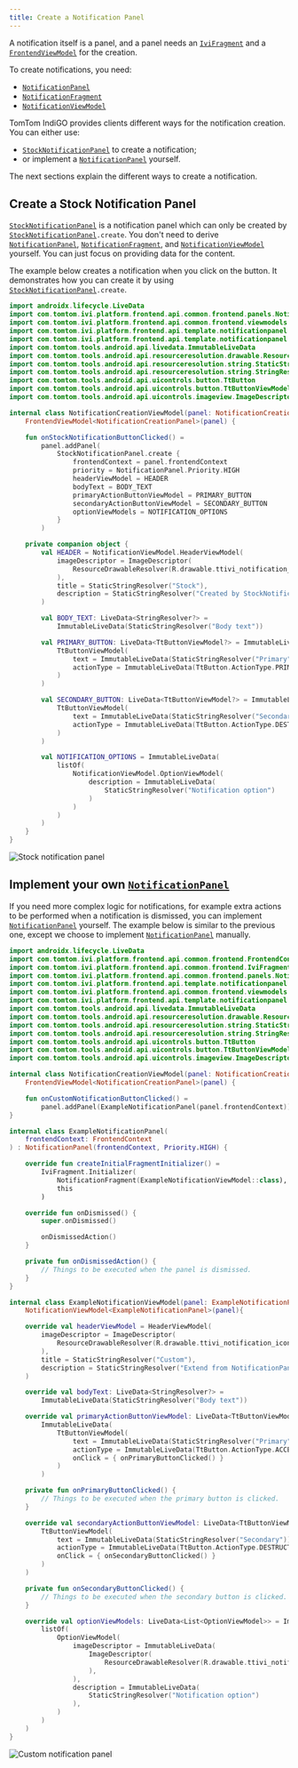 ```yaml
---
title: Create a Notification Panel
---
```


A notification itself is a panel, and a panel needs an [`IviFragment`](TTIVI_INDIGO_API) and a
[`FrontendViewModel`](TTIVI_INDIGO_API) for the creation.

To create notifications, you need:

- [`NotificationPanel`](TTIVI_INDIGO_API)
- [`NotificationFragment`](TTIVI_INDIGO_API)
- [`NotificationViewModel`](TTIVI_INDIGO_API)

TomTom IndiGO provides clients different ways for the notification creation. You can either use:

- [`StockNotificationPanel`](TTIVI_INDIGO_API) to create a notification;
- or implement a [`NotificationPanel`](TTIVI_INDIGO_API) yourself.

The next sections explain the different ways to create a notification.
  
## Create a Stock Notification Panel

[`StockNotificationPanel`](TTIVI_INDIGO_API) is a notification panel which can only be created by
[`StockNotificationPanel`](TTIVI_INDIGO_API)`.create`. You don't need to derive
[`NotificationPanel`](TTIVI_INDIGO_API), [`NotificationFragment`](TTIVI_INDIGO_API), and
[`NotificationViewModel`](TTIVI_INDIGO_API) yourself. You can just focus on providing data for the
content.

The example below creates a notification when you click on the button. It demonstrates how you can
create it by using [`StockNotificationPanel`](TTIVI_INDIGO_API)`.create`.

```kotlin
import androidx.lifecycle.LiveData
import com.tomtom.ivi.platform.frontend.api.common.frontend.panels.NotificationPanel
import com.tomtom.ivi.platform.frontend.api.common.frontend.viewmodels.FrontendViewModel
import com.tomtom.ivi.platform.frontend.api.template.notificationpanel.NotificationViewModel
import com.tomtom.ivi.platform.frontend.api.template.notificationpanel.stock.StockNotificationPanel
import com.tomtom.tools.android.api.livedata.ImmutableLiveData
import com.tomtom.tools.android.api.resourceresolution.drawable.ResourceDrawableResolver
import com.tomtom.tools.android.api.resourceresolution.string.StaticStringResolver
import com.tomtom.tools.android.api.resourceresolution.string.StringResolver
import com.tomtom.tools.android.api.uicontrols.button.TtButton
import com.tomtom.tools.android.api.uicontrols.button.TtButtonViewModel
import com.tomtom.tools.android.api.uicontrols.imageview.ImageDescriptor

internal class NotificationCreationViewModel(panel: NotificationCreationPanel) :
    FrontendViewModel<NotificationCreationPanel>(panel) {

    fun onStockNotificationButtonClicked() =
        panel.addPanel(
            StockNotificationPanel.create {
                frontendContext = panel.frontendContext
                priority = NotificationPanel.Priority.HIGH
                headerViewModel = HEADER
                bodyText = BODY_TEXT
                primaryActionButtonViewModel = PRIMARY_BUTTON
                secondaryActionButtonViewModel = SECONDARY_BUTTON
                optionViewModels = NOTIFICATION_OPTIONS
            }
        )

    private companion object {
        val HEADER = NotificationViewModel.HeaderViewModel(
            imageDescriptor = ImageDescriptor(
                ResourceDrawableResolver(R.drawable.ttivi_notification_icon_placeholder)
            ),
            title = StaticStringResolver("Stock"),
            description = StaticStringResolver("Created by StockNotificationPanel.create")
        )

        val BODY_TEXT: LiveData<StringResolver?> =
            ImmutableLiveData(StaticStringResolver("Body text"))

        val PRIMARY_BUTTON: LiveData<TtButtonViewModel?> = ImmutableLiveData(
            TtButtonViewModel(
                text = ImmutableLiveData(StaticStringResolver("Primary")),
                actionType = ImmutableLiveData(TtButton.ActionType.PRIMARY)
            )
        )

        val SECONDARY_BUTTON: LiveData<TtButtonViewModel?> = ImmutableLiveData(
            TtButtonViewModel(
                text = ImmutableLiveData(StaticStringResolver("Secondary")),
                actionType = ImmutableLiveData(TtButton.ActionType.DESTRUCTIVE)
            )
        )

        val NOTIFICATION_OPTIONS = ImmutableLiveData(
            listOf(
                NotificationViewModel.OptionViewModel(
                    description = ImmutableLiveData(
                        StaticStringResolver("Notification option")
                    )
                )
            )
        )
    }
}
```

![Stock notification panel](images/create_stock_notification_panel.png)

## Implement your own [`NotificationPanel`](TTIVI_INDIGO_API)

If you need more complex logic for notifications, for example extra actions to be performed when a
notification is dismissed, you can implement [`NotificationPanel`](TTIVI_INDIGO_API) yourself. The
example below is similar to the previous one, except we choose to implement
[`NotificationPanel`](TTIVI_INDIGO_API) manually.

```kotlin
import androidx.lifecycle.LiveData
import com.tomtom.ivi.platform.frontend.api.common.frontend.FrontendContext
import com.tomtom.ivi.platform.frontend.api.common.frontend.IviFragment
import com.tomtom.ivi.platform.frontend.api.common.frontend.panels.NotificationPanel
import com.tomtom.ivi.platform.frontend.api.template.notificationpanel.NotificationFragment
import com.tomtom.ivi.platform.frontend.api.common.frontend.viewmodels.FrontendViewModel
import com.tomtom.ivi.platform.frontend.api.template.notificationpanel.NotificationViewModel
import com.tomtom.tools.android.api.livedata.ImmutableLiveData
import com.tomtom.tools.android.api.resourceresolution.drawable.ResourceDrawableResolver
import com.tomtom.tools.android.api.resourceresolution.string.StaticStringResolver
import com.tomtom.tools.android.api.resourceresolution.string.StringResolver
import com.tomtom.tools.android.api.uicontrols.button.TtButton
import com.tomtom.tools.android.api.uicontrols.button.TtButtonViewModel
import com.tomtom.tools.android.api.uicontrols.imageview.ImageDescriptor

internal class NotificationCreationViewModel(panel: NotificationCreationPanel) :
    FrontendViewModel<NotificationCreationPanel>(panel) {

    fun onCustomNotificationButtonClicked() =
        panel.addPanel(ExampleNotificationPanel(panel.frontendContext))
}

internal class ExampleNotificationPanel(
    frontendContext: FrontendContext
) : NotificationPanel(frontendContext, Priority.HIGH) {

    override fun createInitialFragmentInitializer() =
        IviFragment.Initializer(
            NotificationFragment(ExampleNotificationViewModel::class),
            this
        )

    override fun onDismissed() {
        super.onDismissed()

        onDismissedAction()
    }

    private fun onDismissedAction() {
        // Things to be executed when the panel is dismissed.
    }
}

internal class ExampleNotificationViewModel(panel: ExampleNotificationPanel) :
    NotificationViewModel<ExampleNotificationPanel>(panel){

    override val headerViewModel = HeaderViewModel(
        imageDescriptor = ImageDescriptor(
            ResourceDrawableResolver(R.drawable.ttivi_notification_icon_alternative_placeholder)
        ),
        title = StaticStringResolver("Custom"),
        description = StaticStringResolver("Extend from NotificationPanel")
    )

    override val bodyText: LiveData<StringResolver?> =
        ImmutableLiveData(StaticStringResolver("Body text"))

    override val primaryActionButtonViewModel: LiveData<TtButtonViewModel?> =
        ImmutableLiveData(
            TtButtonViewModel(
                text = ImmutableLiveData(StaticStringResolver("Primary")),
                actionType = ImmutableLiveData(TtButton.ActionType.ACCEPTANCE),
                onClick = { onPrimaryButtonClicked() }
            )
        )

    private fun onPrimaryButtonClicked() {
        // Things to be executed when the primary button is clicked.
    }

    override val secondaryActionButtonViewModel: LiveData<TtButtonViewModel?> = ImmutableLiveData(
        TtButtonViewModel(
            text = ImmutableLiveData(StaticStringResolver("Secondary")),
            actionType = ImmutableLiveData(TtButton.ActionType.DESTRUCTIVE),
            onClick = { onSecondaryButtonClicked() }
        )
    )

    private fun onSecondaryButtonClicked() {
        // Things to be executed when the secondary button is clicked.
    }

    override val optionViewModels: LiveData<List<OptionViewModel>> = ImmutableLiveData(
        listOf(
            OptionViewModel(
                imageDescriptor = ImmutableLiveData(
                    ImageDescriptor(
                        ResourceDrawableResolver(R.drawable.ttivi_notificationoption_icon_placeholder)
                    ),
                ),
                description = ImmutableLiveData(
                    StaticStringResolver("Notification option")
                ),
            )
        )
    )
}
```

![Custom notification panel](images/create_custom_notification_panel.png)
